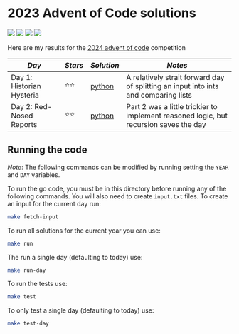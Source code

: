 # 2023 Advent of Code solutions

![](https://img.shields.io/badge/tests%20passed%20🐍-4/4-success)
![](https://img.shields.io/badge/day%20📅-2-blue)
![](https://img.shields.io/badge/stars%20⭐-4-yellow)
![](https://img.shields.io/badge/days%20completed-2-red)

Here are my results for the [2024 advent of code](https://adventofcode.com/2024) competition


| *Day* | *Stars* | *Solution* | *Notes* |
|-------|---------|------------|---------|
| Day 1: Historian Hysteria |  ⭐⭐  | [python](day01/) | A relatively strait forward day of splitting an input into ints and comparing lists |
| Day 2: Red-Nosed Reports |  ⭐⭐  | [python](day02/) | Part 2 was a little trickier to implement reasoned logic, but recursion saves the day |


## Running the code

*Note*: The following commands can be modified by running setting the `YEAR` and `DAY` variables.

To run the go code, you must be in this directory before running any of the following commands. You will also need to create `input.txt` files. To create an input for the current day run:

``` bash
make fetch-input
```

To run all solutions for the current year you can use:
```bash
make run
```

The run a single day (defaulting to today) use:
``` bash
make run-day
```

To run the tests use:
```bash
make test
```

To only test a single day (defaulting to today) use:
```bash
make test-day
```
